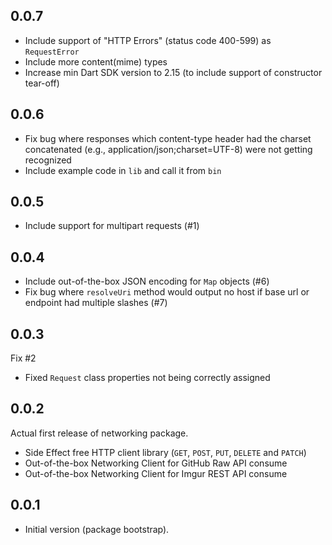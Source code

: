 ## 0.0.7

- Include support of "HTTP Errors" (status code 400-599) as `RequestError`
- Include more content(mime) types
- Increase min Dart SDK version to 2.15 (to include support of constructor tear-off)

## 0.0.6

- Fix bug where responses which content-type header had the charset concatenated (e.g., application/json;charset=UTF-8) were not getting recognized
- Include example code in `lib` and call it from `bin`

## 0.0.5

- Include support for multipart requests (#1)

## 0.0.4

- Include out-of-the-box JSON encoding for `Map` objects (#6)
- Fix bug where `resolveUri` method would output no host if base url or endpoint had multiple slashes (#7)

## 0.0.3

Fix #2

- Fixed `Request` class properties not being correctly assigned

## 0.0.2

Actual first release of networking package.

- Side Effect free HTTP client library (`GET`, `POST`, `PUT`, `DELETE` and `PATCH`)
- Out-of-the-box Networking Client for GitHub Raw API consume
- Out-of-the-box Networking Client for Imgur REST API consume

## 0.0.1

- Initial version (package bootstrap).
